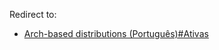 Redirect to:

*   [Arch-based distributions (Português)#Ativas](/index.php/Arch-based_distributions_(Portugu%C3%AAs)#Ativas "Arch-based distributions (Português)")